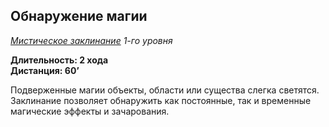 ## Обнаружение магии

*[Мистическое заклинание](../arcane.md) 1-го уровня*

**Длительность: 2 хода**<br>
**Дистанция: 60’**

Подверженные магии объекты, области или существа слегка светятся. Заклинание позволяет обнаружить как постоянные, так и временные магические эффекты и зачарования.